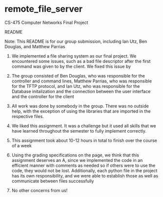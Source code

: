 # remote_file_server
CS-475 Computer Networks Final Project


README

Note: This README is for our group submission, including Ian Utz, Ben Douglas, and Matthew Parrias

1. We implemented a file sharing system as our final project. We encountered some issues,
such as a bad file descriptor after the first command was given to by the client. We
fixed this issue by 

2. The group consisted of Ben Douglas, who was responsible for the controller and command lines,
Matthew Parrias, who was responsible for the TFTP protocol, and Ian Utz, who was responsible for
the Database initalization and the connection between the user interface and the controller for the
client

3. All work was done by somebody in the group. There was no outside help, with the exception of
using the libraries that are imported in the respective files.

4. We liked this assignment. It was a challenge but it used all skills that we have
learned throughout the semester to fully implement correctly.

5. This assignment took about 10-12 hours in total to finish over the course of a week

6. Using the grading specifications on the page, we think that this assignment deserves an
A, since we implemented the code in an efficient manner with comments as needed so if
others were to use the code, they would not be lost. Additionally, each python file in
the project has its own responsibility, and we were able to establish those as well as
communicate between files successfully

7. No other concerns from us! 